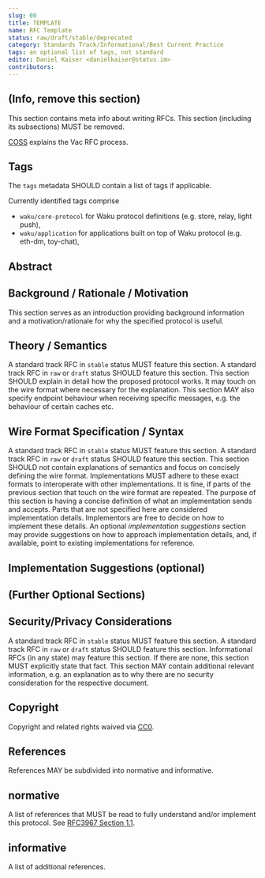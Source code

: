 ```yaml
---
slug: 00
title: TEMPLATE
name: RFC Template
status: raw/draft/stable/deprecated
category: Standards Track/Informational/Best Current Practice
tags: an optional list of tags, not standard
editor: Daniel Kaiser <danielkaiser@status.im>
contributors:
---
```


## (Info, remove this section)

This section contains meta info about writing RFCs.
This section (including its subsections) MUST be removed.

[COSS](https://rfc.vac.dev/spec/1/) explains the Vac RFC process.

## Tags

The `tags` metadata SHOULD contain a list of tags if applicable.

Currently identified tags comprise

* `waku/core-protocol` for Waku protocol definitions (e.g. store, relay, light push),
* `waku/application` for applications built on top of Waku protocol
(e.g. eth-dm, toy-chat),

## Abstract

## Background / Rationale / Motivation

This section serves as an introduction providing background information and
a motivation/rationale for why the specified protocol is useful.

## Theory / Semantics

A standard track RFC in `stable` status MUST feature this section.
A standard track RFC in `raw` or `draft` status SHOULD feature this section.
This section SHOULD explain in detail how the proposed protocol works.
It may touch on the wire format where necessary for the explanation.
This section MAY also specify endpoint behaviour when receiving specific messages,
e.g. the behaviour of certain caches etc.

## Wire Format Specification / Syntax

A standard track RFC in `stable` status MUST feature this section.
A standard track RFC in `raw` or `draft` status SHOULD feature this section.
This section SHOULD not contain explanations of semantics and
focus on concisely defining the wire format.
Implementations MUST adhere to these exact formats to interoperate with other implementations.
It is fine, if parts of the previous section that touch on the wire format are repeated.
The purpose of this section is having a concise definition
of what an implementation sends and accepts.
Parts that are not specified here are considered implementation details.
Implementors are free to decide on how to implement these details.
An optional *implementation suggestions* section may provide suggestions
on how to approach implementation details, and,
if available, point to existing implementations for reference.

## Implementation Suggestions (optional)

## (Further Optional Sections)

## Security/Privacy Considerations

A standard track RFC in `stable` status MUST feature this section.
A standard track RFC in `raw` or `draft` status SHOULD feature this section.
Informational RFCs (in any state) may feature this section.
If there are none, this section MUST explicitly state that fact.
This section MAY contain additional relevant information,
e.g. an explanation as to why there are no security consideration
for the respective document.

## Copyright

Copyright and related rights waived via [CC0](https://creativecommons.org/publicdomain/zero/1.0/).

## References

References MAY be subdivided into normative and informative.

## normative

A list of references that MUST be read to fully understand and/or
implement this protocol.
See [RFC3967 Section 1.1](https://datatracker.ietf.org/doc/html/rfc3967#section-1.1).

## informative

A list of additional references.

